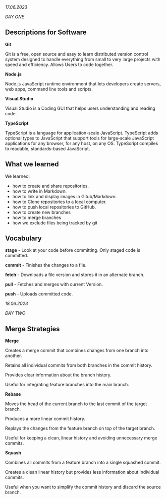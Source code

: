 *17.06.2023*

*DAY ONE*


## Descriptions for Software


**Git**

Git is a free, open source and easy to learn distributed version control system designed to handle everything from small to very large projects with speed and efficiency. Allows Users to code together.


**Node.js**

Node.js JavaScript runtime environment that lets developers create servers, web apps, command line tools and scripts.


**Visual Studio**

Visual Studio is a Coding GUI that helps users understanding and reading code.


**TypeScript**

TypeScript is a language for application-scale JavaScript. TypeScript adds optional types to JavaScript that support tools for large-scale JavaScript applications for any browser, for any host, on any OS. 
TypeScript compiles to readable, standards-based JavaScript.


## What we learned

We learned:
- how to create and share repositories.
- how to write in Markdown.
- how to link and display images in Gitub/Markdown.
- how to Clone repositories to a local computer.
- how to push local repositories to GitHub.
- how to create new branches
- how to merge branches
- how we exclude files being tracked by git
  

## Vocabulary

**stage** - Look at your code before committing. Only staged code is committed.

**commit** - Finishes the changes to a file.

**fetch** - Downloads a file version and stores it in an alternate branch.

**pull** - Fetches and merges with current Version.

**push** - Uploads committed code.

*18.06.2023*

*DAY TWO*

## Merge Strategies

**Merge**

  Creates a merge commit that combines changes from one branch into another.

  Retains all individual commits from both branches in the commit history.

  Provides clear information about the branch history.

  Useful for integrating feature branches into the main branch.

**Rebase**

  Moves the head of the current branch to the last commit of the target branch.

  Produces a more linear commit history.

  Replays the changes from the feature branch on top of the target branch.

  Useful for keeping a clean, linear history and avoiding unnecessary merge commits.

**Squash**

  Combines all commits from a feature branch into a single squashed commit.

  Creates a clean linear history but provides less information about individual commits.

  Useful when you want to simplify the commit history and discard the source branch.






